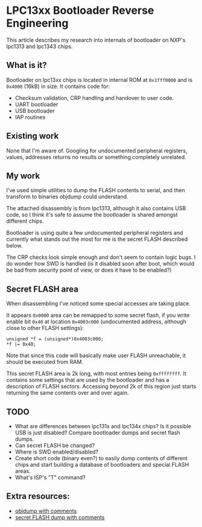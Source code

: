 LPC13xx Bootloader Reverse Engineering
======================================

This article describes my research into internals of bootloader on NXP's lpc1313 and lpc1343 chips.

What is it?
-----------
Bootloader on lpc13xx chips is located in internal ROM at `0x1fff0000` and is `0x4000` (16kB) in size. It contains code for:
 - Checksum validation, CRP handling and handover to user code.
 - UART bootloader
 - USB bootloader
 - IAP routines

Existing work
-------------
None that I'm aware of. Googling for undocumented peripheral registers,
values, addresses returns no results or something completely unrelated.

My work
-------
I've used simple utilities to dump the FLASH contents to serial, and then transform to binaries objdump could understand.

The attached disassembly is from lpc1313, although it also contains USB code, so I think it's safe to assume the bootloader is shared amongst different chips.

Bootloader is using quite a few undocumented peripheral registers and
currently what stands out the most for me is the secret FLASH described below.

The CRP checks look simple enough and don't seem to contain logic bugs. I do
wonder how SWD is handled (is it disabled soon after boot, which would be bad
from security point of view, or does it have to be enabled?)

Secret FLASH area
-----------------
When disassembling I've noticed some special accesses are taking place.

It appears `0x0000` area can be remapped to some secret flash, if you write
enable bit `0x40` at location `0x4003c000` (undocumented address, although close
to other FLASH settings):
```
unsigned *f = (unsigned*)0x4003c000;
*f |= 0x40;
```

Note that since this code will basically make user FLASH unreachable, it
should be executed from RAM.

This secret FLASH area is 2k long, with most entries being `0xffffffff`. It
contains some settings that are used by the bootloader and has a description
of FLASH sectors. Accessing beyond 2k of this region just starts returning the same contents over and over again.

TODO
----
 - What are differences between lpc131x and lpc134x chips? Is it possible USB is just disabled? Compare bootloader dumps and secret flash dumps.
 - Can secret FLASH be changed?
 - Where is SWD enabled/disabled?
 - Create short code (binary even?) to easily dump contents of different chips
   and start building a database of bootloaders and special FLASH areas.
 - What's ISP's "T" command?


Extra resources:
----------------
 - [objdump with comments](https://github.com/domenpk/lpc13xx_boot_analysis/blob/master/boot_disassembly.txt)
 - [secret FLASH dump with comments](https://github.com/domenpk/lpc13xx_boot_analysis/blob/master/secret_flash_lpc1313.txt)
